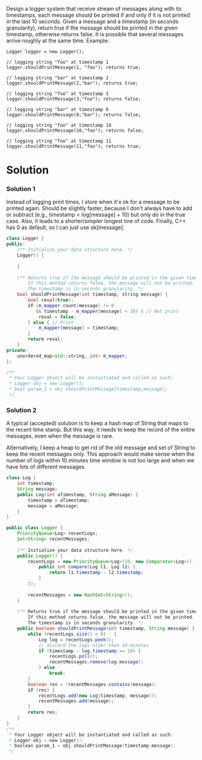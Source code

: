 Design a logger system that receive stream of messages along with its timestamps, each message should be printed if and only if it is not printed in the last 10 seconds.
Given a message and a timestamp (in seconds granularity), return true if the message should be printed in the given timestamp, otherwise returns false.
It is possible that several messages arrive roughly at the same time.
Example:

```
Logger logger = new Logger();

// logging string "foo" at timestamp 1
logger.shouldPrintMessage(1, "foo"); returns true; 

// logging string "bar" at timestamp 2
logger.shouldPrintMessage(2,"bar"); returns true;

// logging string "foo" at timestamp 3
logger.shouldPrintMessage(3,"foo"); returns false;

// logging string "bar" at timestamp 8
logger.shouldPrintMessage(8,"bar"); returns false;

// logging string "foo" at timestamp 10
logger.shouldPrintMessage(10,"foo"); returns false;

// logging string "foo" at timestamp 11
logger.shouldPrintMessage(11,"foo"); returns true;

```

# Solution

### Solution 1

Instead of logging print times, I store when it's ok for a message to be printed again. Should be slightly faster, because I don't always have to add or subtract (e.g., timestamp < log[message] + 10) but only do in the true case. Also, it leads to a shorter/simpler longest line of code. Finally, C++ has 0 as default, so I can just use ok[message].

```cpp
class Logger {
public:
    /** Initialize your data structure here. */
    Logger() {
        
    }
    
    /** Returns true if the message should be printed in the given timestamp, otherwise returns false.
        If this method returns false, the message will not be printed.
        The timestamp is in seconds granularity. */
    bool shouldPrintMessage(int timestamp, string message) {
        bool reval(true);
        if (m_mapper.count(message) != 0
           && timestamp - m_mapper[message] < 10) { // Not print
            reval = false;
        } else { // Print
            m_mapper[message] = timestamp;
        }
        return reval;
    }
private:
    unordered_map<std::string, int> m_mapper;
};

/**
 * Your Logger object will be instantiated and called as such:
 * Logger obj = new Logger();
 * bool param_1 = obj.shouldPrintMessage(timestamp,message);
 */
```

### Solution 2
A typical (accepted) solution is to keep a hash map of String that maps to the recent time stamp.
But this way, it needs to keep the record of the entire messages, even when the message is rare.

Alternatively, I keep a heap to get rid of the old message and set of String to keep the recent messages only. This approach would make sense when the number of logs within 10 minutes time window is not too large and when we have lots of different messages.

```java
class Log {
    int timestamp;
    String message;
    public Log(int aTimestamp, String aMessage) {
        timestamp = aTimestamp;
        message = aMessage;
    }
}

public class Logger {
    PriorityQueue<Log> recentLogs;
    Set<String> recentMessages;   
    
    /** Initialize your data structure here. */
    public Logger() {
        recentLogs = new PriorityQueue<Log>(10, new Comparator<Log>() {
            public int compare(Log l1, Log l2) {
                return l1.timestamp - l2.timestamp;
            }
        });
        
        recentMessages = new HashSet<String>();
    }
    
    /** Returns true if the message should be printed in the given timestamp, otherwise returns false.
        If this method returns false, the message will not be printed.
        The timestamp is in seconds granularity. */
    public boolean shouldPrintMessage(int timestamp, String message) {
        while (recentLogs.size() > 0)   {
            Log log = recentLogs.peek();
            // discard the logs older than 10 minutes
            if (timestamp - log.timestamp >= 10) {
                recentLogs.poll();
                recentMessages.remove(log.message);
            } else 
            	break;
        }
        boolean res = !recentMessages.contains(message);
        if (res) {
            recentLogs.add(new Log(timestamp, message));
            recentMessages.add(message);
        }
        return res;
    }
}
/**
 * Your Logger object will be instantiated and called as such:
 * Logger obj = new Logger();
 * boolean param_1 = obj.shouldPrintMessage(timestamp,message);
 */
```
